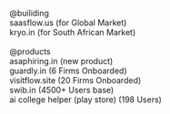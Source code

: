 @builiding
<br />
saasflow.us (for Global Market) 
<br />
kryo.in (for South African Market)
<br />
<br />
@products
<br />
asaphiring.in (new product)
<br />
guardly.in (6 Firms Onboarded)
<br />
visitflow.site (20 Firms Onboarded)
<br />
swib.in (4500+ Users base)
<br />
ai college helper (play store) (198 Users)

